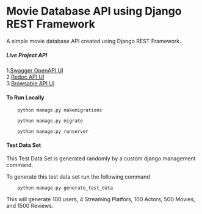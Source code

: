 # Movie Database API using Django REST Framework
A simple movie database API created using Django REST Framework.

##### Live Project API

1.[Swagger OpenAPI UI](https://movie-db04.herokuapp.com/)<br>
2.[Redoc API UI](https://movie-db04.herokuapp.com/redoc/)<br>
3.[Browsable API UI](https://movie-db04.herokuapp.com/api/movies/)<br>

#### To Run Locally
```
    python manage.py makemigrations
    
    python manage.py migrate
    
    python manage.py runserver

```

#### Test Data Set
This Test Data Set is generated randomly by a custom django management command.

To generate this test data set run the following command
```
    python manage.py generate_test_data

```
This will generate 100 users, 4 Streaming Platfors, 100 Actors, 500 Movies, and 1500 Reviews.

